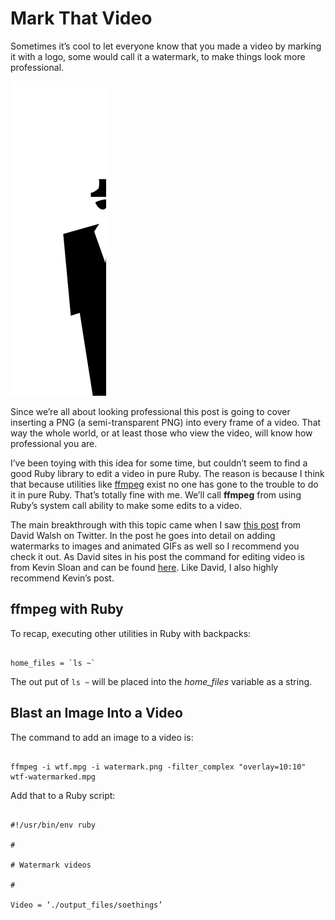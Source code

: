 # Mark That Video

Sometimes it’s cool to let everyone know that you made a video by marking it with a logo, some would call it a watermark, to make things look more professional.

![](img/man_in_business_suit_levitating.svg)

Since we’re all about looking professional this post is going to cover inserting a PNG (a semi-transparent PNG) into every frame of a video.  That way the whole world, or at least those who view the video, will know how professional you are.

I’ve been toying with this idea for some time, but couldn’t seem to find a good Ruby library to edit a video in pure Ruby.  The reason is because I think that because utilities like [ffmpeg](https://www.ffmpeg.org/) exist no one has gone to the trouble to do it in pure Ruby. That’s totally fine with me.  We’ll call **ffmpeg** from using Ruby’s system call ability to make some edits to a video.

The main breakthrough with this topic came when I saw [this post](http://davidwalsh.name/watermark-images-videos) from David Walsh on Twitter.  In the post he goes into detail on adding watermarks to images and animated GIFs as well so I recommend you check it out.  As David sites in his post the command for editing video is from Kevin Sloan and can be found [here](http://ksloan.net/watermarking-videos-from-the-command-line-using-ffmpeg-filters/).  Like David, I also highly recommend Kevin’s post.

## ffmpeg with Ruby

To recap, executing other utilities in Ruby with backpacks:

```

home_files = `ls ~`

```

The out put of ```ls ~``` will be placed into the *home_files* variable as a string.

## Blast an Image Into a Video

The command to add an image to a video is:

```

ffmpeg -i wtf.mpg -i watermark.png -filter_complex "overlay=10:10" wtf-watermarked.mpg

```

Add that to a Ruby script:

```

#!/usr/bin/env ruby

#

# Watermark videos

#

Video = ‘./output_files/soethings’

```